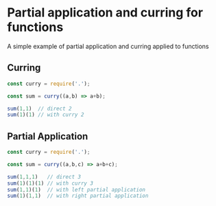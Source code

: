# Partial application and curring for functions

A simple example of partial application and curring applied to functions

## Curring

```js
const curry = require('.');

const sum = curry((a,b) => a+b);

sum(1,1)  // direct 2
sum(1)(1) // with curry 2
```

## Partial Application

```js
const curry = require('.');

const sum = curry((a,b,c) => a+b+c);

sum(1,1,1)   // direct 3
sum(1)(1)(1) // with curry 3
sum(1,1)(1)  // with left partial application
sum(1)(1,1)  // with right partial application
```

